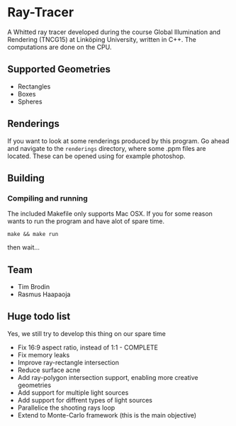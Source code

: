 Ray-Tracer
==========

A Whitted ray tracer developed during the course Global Illumination and Rendering (TNCG15) at Linköping University, written in C++. The computations are done on the CPU.

## Supported Geometries

- Rectangles
- Boxes
- Spheres

## Renderings

If you want to look at some renderings produced by this program. Go ahead and navigate to the ``renderings`` directory, where some .ppm files are located. These can be opened using for example photoshop.

## Building

### Compiling and running

The included Makefile only supports Mac OSX. If you for some reason wants to run the program and have alot of spare time.

``make && make run``

then wait...

## Team

- Tim Brodin
- Rasmus Haapaoja

## Huge todo list

Yes, we still try to develop this thing on our spare time

- Fix 16:9 aspect ratio, instead of 1:1 - COMPLETE
- Fix memory leaks
- Improve ray-rectangle intersection
- Reduce surface acne
- Add ray-polygon intersection support, enabling more creative geometries
- Add support for multiple light sources
- Add support for diffrent types of light sources
- Parallelice the shooting rays loop
- Extend to Monte-Carlo framework (this is the main objective)




